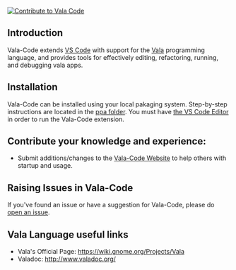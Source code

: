 [![Contribute to Vala Code](https://img.shields.io/badge/help-donate-551A8B.svg)](https://www.paypal.me/GeorgeAslanis) 

## Introduction
Vala-Code extends [VS Code](https://code.visualstudio.com/) with support for the
[Vala](https://www.valadoc.org/) programming language, and provides tools for
effectively editing, refactoring, running, and debugging vala apps.

## Installation
Vala-Code can be installed using your local pakaging system.  Step-by-step instructions are located in the [ppa folder](https://github.com/osstekz/vala-code/tree/master/ppa). You must have [the VS Code Editor](https://code.visualstudio.com/) in order to run the Vala-Code extension.

## Contribute your knowledge and experience:
- Submit additions/changes to the [Vala-Code Website](https://github.com/osstekz/vala-code-web) to help others with startup and usage. 

## Raising Issues in Vala-Code
If you've found an issue or have a suggestion for Vala-Code, please do [open an issue](https://github.com/osstekz/vala-code/issues).

## Vala Language useful links
- Vala's Official Page: https://wiki.gnome.org/Projects/Vala
- Valadoc: http://www.valadoc.org/
